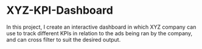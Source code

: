 # XYZ-KPI-Dashboard
In this project, I create an interactive dashboard in which XYZ company can use to track different KPIs in relation to the ads being ran by the company, and can cross filter to suit the desired output. 
